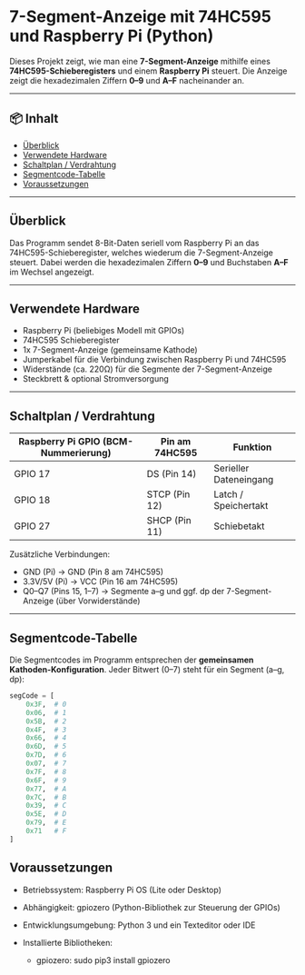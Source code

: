 # 7-Segment-Anzeige mit 74HC595 und Raspberry Pi (Python)

Dieses Projekt zeigt, wie man eine **7-Segment-Anzeige** mithilfe eines **74HC595-Schieberegisters** und einem **Raspberry Pi** steuert. Die Anzeige zeigt die hexadezimalen Ziffern **0–9** und **A–F** nacheinander an.

---

## 📦 Inhalt

- [Überblick](#überblick)
- [Verwendete Hardware](#verwendete-hardware)
- [Schaltplan / Verdrahtung](#schaltplan--verdrahtung)
- [Segmentcode-Tabelle](#segmentcode-tabelle)
- [Voraussetzungen](#voraussetzungen)


---

## Überblick

Das Programm sendet 8-Bit-Daten seriell vom Raspberry Pi an das 74HC595-Schieberegister, welches wiederum die 7-Segment-Anzeige steuert. Dabei werden die hexadezimalen Ziffern **0–9** und Buchstaben **A–F** im Wechsel angezeigt.

---

## Verwendete Hardware

- Raspberry Pi (beliebiges Modell mit GPIOs)
- 74HC595 Schieberegister
- 1x 7-Segment-Anzeige (gemeinsame Kathode)
- Jumperkabel für die Verbindung zwischen Raspberry Pi und 74HC595
- Widerstände (ca. 220Ω) für die Segmente der 7-Segment-Anzeige
- Steckbrett & optional Stromversorgung

---

## Schaltplan / Verdrahtung

| Raspberry Pi GPIO (BCM-Nummerierung) | Pin am 74HC595 | Funktion                    |
|-------------------------------------|----------------|-----------------------------|
| GPIO 17                             | DS (Pin 14)    | Serieller Dateneingang      |
| GPIO 18                             | STCP (Pin 12)  | Latch / Speichertakt        |
| GPIO 27                             | SHCP (Pin 11)  | Schiebetakt                 |

Zusätzliche Verbindungen:

- GND (Pi) → GND (Pin 8 am 74HC595)
- 3.3V/5V (Pi) → VCC (Pin 16 am 74HC595)
- Q0–Q7 (Pins 15, 1–7) → Segmente a–g und ggf. dp der 7-Segment-Anzeige (über Vorwiderstände)

---

## Segmentcode-Tabelle

Die Segmentcodes im Programm entsprechen der **gemeinsamen Kathoden-Konfiguration**. Jeder Bitwert (0–7) steht für ein Segment (a–g, dp):

```python
segCode = [
    0x3F,  # 0
    0x06,  # 1
    0x5B,  # 2
    0x4F,  # 3
    0x66,  # 4
    0x6D,  # 5
    0x7D,  # 6
    0x07,  # 7
    0x7F,  # 8
    0x6F,  # 9
    0x77,  # A
    0x7C,  # B
    0x39,  # C
    0x5E,  # D
    0x79,  # E
    0x71   # F
]
```

##  Voraussetzungen
- Betriebssystem: Raspberry Pi OS (Lite oder Desktop)

- Abhängigkeit: gpiozero (Python-Bibliothek zur Steuerung der GPIOs)

- Entwicklungsumgebung: Python 3 und ein Texteditor oder IDE

- Installierte Bibliotheken:

    - gpiozero: sudo pip3 install gpiozero
